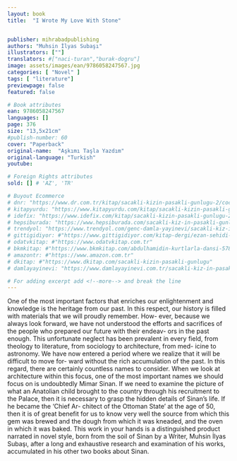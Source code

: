 ```yaml
---
layout: book
title:  "I Wrote My Love With Stone"


publisher: mihrabadpublishing
authors: "Muhsin İlyas Subaşı"
illustrators: [""]
translators: #["naci-turan","burak-dogru"]
image: assets/images/ean/9786058247567.jpg
categories: [ "Novel" ]
tags: [ "literature"]
previewpage: false
featured: false

# Book attributes
ean: 9786058247567
languages: []
page: 376
size: "13,5x21cm"
#publish-number: 60
cover: "Paperback"
original-name:  "Aşkımı Taşla Yazdım"
original-language: "Turkish"
youtube:

# Foreign Rights attributes
sold: [] # 'AZ', 'TR'

# Buyout Ecommerce
# dnr: "https://www.dr.com.tr/kitap/sacakli-kizin-pasakli-gunlugu-2/cocuk-ve-genclik/genclik-10-yas/roman-oyku/urunno=0001893059001"
# kitapyurdu: "https://www.kitapyurdu.com/kitap/sacakli-kizin-pasakli-gunlugu-2-/560122.html&filter_name=Sa%C3%A7akl%C4%B1+K%C4%B1z%27%C4%B1n+Pasakl%C4%B1+G%C3%BCnl%C3%BC%C4%9F%C3%BC+2"
# idefix: "https://www.idefix.com/kitap/sacakli-kizin-pasakli-gunlugu-2/cocuk-ve-genclik/genclik-10-yas/roman-oyku/urunno=0001893059001"
# hepsiburada: "https://www.hepsiburada.com/sacakli-kiz-in-pasakli-gunlugu-2-damla-yayinevi-p-HBV000012ER86"
# trendyol: "https://www.trendyol.com/genc-damla-yayinevi/sacakli-kiz-in-pasakli-gunlugu-2-p-54825777"
# gittigidiyor: #"https://www.gittigidiyor.com/kitap-dergi/ezan-sehidi-adnan-menderes_pdp_732728793"
# odatvkitap: #"https://www.odatvkitap.com.tr"
# bkmkitap: #"https://www.bkmkitap.com/abdulhamidin-kurtlarla-dansi-578226"
# amazontr: #"https://www.amazon.com.tr"
# dkitap: #"https://www.dkitap.com/sacakli-kizin-pasakli-gunlugu"
# damlayayinevi: "https://www.damlayayinevi.com.tr/sacakli-kiz-in-pasakli-gunlugu-2-bu-iste-bi-terslik-var"

# For adding excerpt add <!--more--> and break the line
---
```

One of the most important factors that enriches
our enlightenment and knowledge is the heritage
from our past. In this respect, our history is filled
with materials that we will proudly remember. How-
ever, because we always look forward, we have
not understood the efforts and sacrifices of the
people who prepared our future with their endeav-
ors in the past enough. This unfortunate neglect
has been prevalent in every field, from theology to
literature, from sociology to architecture, from med-
icine to astronomy. We have now entered a period
where we realize that it will be difficult to move for-
ward without the rich accumulation of the past. In
this regard, there are certainly countless names to
consider. When we look at architecture within this
focus, one of the most important names we should
focus on is undoubtedly Mimar Sinan. If we need
to examine the picture of what an Anatolian child
brought to the country through his recruitment to
the Palace, then it is necessary to grasp the hidden
details of Sinan’s life. If he became the ‘Chief Ar-
chitect of the Ottoman State’ at the age of 50, then
it is of great benefit for us to know very well the
source from which this gem was brewed and the
dough from which it was kneaded, and the oven in
which it was baked. This work in your hands is a
distinguished product narrated in novel style, born
from the soil of Sinan by a Writer, Muhsin İlyas
Subaşı, after a long and exhaustive research and
examination of his works, accumulated in his other
two books about Sinan.
<!--more--> 

